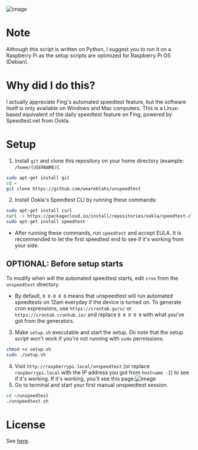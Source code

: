 ![image](https://github.com/weareblahs/unspeedtest/assets/37889443/78c7a3ca-589b-4194-86ee-abed32b9b915)
# Note
Although this script is written on Python, I suggest you to run it on a Raspberry Pi as the setup scripts are optimized for Raspberry Pi OS (Debian).
# Why did I do this?
I actually appreciate Fing's automated speedtest feature, but the software itself is only available on Windows and Mac computers. This is a Linux-based equivalent of the daily speedtest feature on Fing, powered by Speedtest.net from Ookla.
# Setup
1. Install `git` and clone this repository on your home directory (example: `/home/(USERNAME)`).
```bash
sudo apt-get install git
cd ~
git clone https://github.com/weareblahs/unspeedtest
```
2. Install Ookla's Speedtest CLI by running these commands:
```bash
sudo apt-get install curl
curl -s https://packagecloud.io/install/repositories/ookla/speedtest-cli/script.deb.sh | sudo bash
sudo apt-get install speedtest
```
 - After running these commands, run `speedtest` and accept EULA. It is recommended to let the first speedtest end to see if it's working from your side.
## OPTIONAL: Before setup starts
To modify when will the automated speedtest starts, edit `cron` from the `unspeedtest` directory. 
 - By default, `0 0 0 0 0` means that unspeedtest will run automated speedtests on 12am everyday if the device is turned on. To generate cron expressions, use `https://crontab.guru/` or `https://crontab.cronhub.io/` and replace `0 0 0 0 0` with what you've got from the generators.
3. Make `setup.sh` executable and start the setup. Do note that the setup script won't work if you're not running with `sudo` permissions.
```bash
chmod +x setup.sh
sudo ./setup.sh
```
4. Visit `http://raspberrypi.local/unspeedtest` (or replace `raspberrypi.local` with the IP address you got from `hostname -I`) to see if it's working. If it's working, you'll see this page:![image](https://github.com/weareblahs/unspeedtest/assets/37889443/b4af3e59-0be9-4e46-8176-0e79bde65d39)
5. Go to terminal and start your first manual unspeedtest session.
```bash
cd ~/unspeedtest
./unspeedtest.sh
```

# License
See [here](https://github.com/weareblahs/unspeedtest/blob/main/LICENSE.md).
